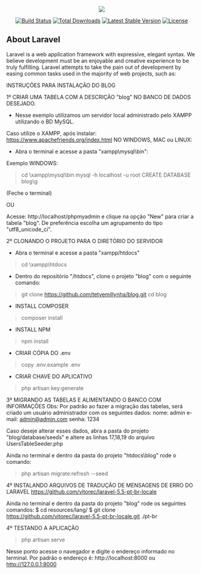 <p align="center"><img src="https://laravel.com/assets/img/components/logo-laravel.svg"></p>

<p align="center">
<a href="https://travis-ci.org/laravel/framework"><img src="https://travis-ci.org/laravel/framework.svg" alt="Build Status"></a>
<a href="https://packagist.org/packages/laravel/framework"><img src="https://poser.pugx.org/laravel/framework/d/total.svg" alt="Total Downloads"></a>
<a href="https://packagist.org/packages/laravel/framework"><img src="https://poser.pugx.org/laravel/framework/v/stable.svg" alt="Latest Stable Version"></a>
<a href="https://packagist.org/packages/laravel/framework"><img src="https://poser.pugx.org/laravel/framework/license.svg" alt="License"></a>
</p>

## About Laravel

Laravel is a web application framework with expressive, elegant syntax. We believe development must be an enjoyable and creative experience to be truly fulfilling. Laravel attempts to take the pain out of development by easing common tasks used in the majority of web projects, such as:

INSTRUÇÕES PARA INSTALAÇÃO DO BLOG

1º CRIAR UMA TABELA COM A DESCRIÇÃO "blog" NO BANCO DE DADOS DESEJADO.
- Nesse exemplo utilizamos um servidor local administrado pelo XAMPP utilizando o BD MySQL.

Caso utilize o XAMPP, após instalar: https://www.apachefriends.org/index.html
NO WINDOWS, MAC ou LINUX:
- Abra o terminal e acesse a pasta "xampp\mysql\bin":


Exemplo WINDOWS:
> cd \xampp\mysql\bin
> mysql -h localhost -u root
> CREATE DATABASE blog\g

(Feche o terminal)

OU

Acesse:
http://localhost/phpmyadmin e clique na opção "New" para criar a tabela "blog".
De preferência escolha um agrupamento do tipo "utf8_unicode_ci".


2º CLONANDO O PROJETO PARA O DIRETÓRIO DO SERVIDOR

- Abra o terminal e acesse a pasta "xampp/htdocs"
> cd \xampp\htdocs

- Dentro do repositório "/htdocs", clone o projeto "blog" com o seguinte comando:
> git clone https://github.com/tetyemillynha/blog.git
> cd blog

- INSTALL COMPOSER
> composer install

- INSTALL NPM
> npm install

- CRIAR CÓPIA DO .env
> copy .env.example .env

- CRIAR CHAVE DO APLICATIVO
> php artisan key:generate

3º MIGRANDO AS TABELAS E ALIMENTANDO O BANCO COM INFORMAÇÕES
Obs: Por padrão ao fazer a migração das tabelas, será criado um usuário administrador com os seguintes dados:
nome: admin
e-mail: admin@admin.com
senha: 1234

Caso deseje alterar esses dados, abra a pasta do projeto "blog/database/seeds" e altere as linhas 17,18,19 do arquivo UsersTableSeeder.php

Ainda no terminal e dentro da pasta do projeto "htdocs\blog" rode o comando:
>php artisan migrate:refresh --seed

4º INSTALANDO ARQUIVOS DE TRADUÇÃO DE MENSAGENS DE ERRO DO LARAVEL
https://github.com/vitorec/laravel-5.5-pt-br-locale

Ainda no terminal e dentro da pasta do projeto "blog" rode os seguintes comandos:
$ cd resources/lang/
$ git clone https://github.com/vitorec/laravel-5.5-pt-br-locale.git ./pt-br


4º TESTANDO A APLICAÇÃO
>php artisan serve

Nesse ponto acesse o navegador e digite o endereço informado no terminal.
Por padrão o endereço é: http://localhost:8000 ou http://127.0.0.1:8000
